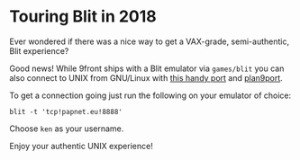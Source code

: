 # Touring Blit in 2018

Ever wondered if there was a nice way to get a VAX-grade, semi-authentic, Blit experience?

Good news! While 9front ships with a Blit emulator via `games/blit` you can also connect to UNIX from GNU/Linux with [this handy port](https://github.com/timnewsham/blit) and [plan9port](https://github.com/9fans/plan9port).

To get a connection going just run the following on your emulator of choice: 

	blit -t 'tcp!papnet.eu!8888'

Choose `ken` as your username.

Enjoy your authentic UNIX experience!

